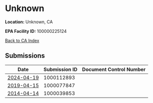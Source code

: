 # Unknown

**Location:** Unknown, CA

**EPA Facility ID:** 100000225124

[Back to CA Index](../../index.md)

## Submissions

| Date | Submission ID | Document Control Number |
|------|--------------|-------------------------|
| [2024-04-19](submissions/1000112893.md) | 1000112893 |  |
| [2019-04-15](submissions/1000077847.md) | 1000077847 |  |
| [2014-04-14](submissions/1000039853.md) | 1000039853 |  |
